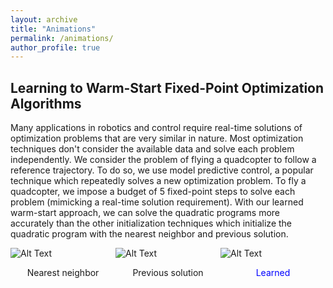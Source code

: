 ```yaml
---
layout: archive
title: "Animations"
permalink: /animations/
author_profile: true
---
```



<style>
a:link {
  color: #008CBA;
  background-color: white;
  text-decoration: none;
}
a:visited {
  color: #008CBA;
  background-color: white;
  text-decoration: none;
}
a:hover {
  color: #008CBA;
  background-color: white;
  text-decoration: none;
}
a:active {
  color: #008CBA;
  background-color: white;
  text-decoration: none;
}
</style>

## Learning to Warm-Start Fixed-Point Optimization Algorithms
Many applications in robotics and control require real-time solutions of optimization problems that are very similar in nature.
Most optimization techniques don't consider the available data and solve each problem independently.
We consider the problem of flying a quadcopter to follow a reference trajectory.
To do so, we use model predictive control, a popular technique which repeatedly solves a new optimization problem.
To fly a quadcopter, we impose a budget of $5$ fixed-point steps to solve each problem (mimicking a real-time solution requirement).
With our learned warm-start approach, we can solve the quadratic programs more accurately than the other initialization techniques which initialize the quadratic program with the nearest neighbor and previous solution.
<!-- <a href="{{rajivsambharya.github.io}}/animations/rollout_2_flight_learned.gif" download>
  Slides
</a>\ -->

<!-- <div style="display: flex; justify-content: space-between;">
  <div style="flex: 1;">
    <img src="{{rajivsambharya.github.io}}/animations/rollout_2_flight_nn_endless.gif" alt="Alt Text">
    <p style="text-align: center;">Nearest neighbor</p>
  </div>
  
  <div style="flex: 1;">
    <img src="{{rajivsambharya.github.io}}/animations/rollout_2_flight_ps_endless.gif" alt="Alt Text">
    <p style="text-align: center;">Previous solution</p>
  </div>
  
  <div style="flex: 1;">
    <img src="{{rajivsambharya.github.io}}/animations/rollout_2_flight_learned_endless.gif" alt="Alt Text">
    <p style="text-align: center;">Learned</p>
  </div> -->
<!-- </div> -->
<div style="display: flex; justify-content: space-around;">
  <div style="flex: 1; margin-right: 0px;">
    <img src="{{rajivsambharya.github.io}}/animations/rollout_2_flight_nn_endless.gif" alt="Alt Text">
    <p style="text-align: center;">Nearest neighbor</p>
  </div>
  
  <div style="flex: 1; margin-right: 0px;">
    <img src="{{rajivsambharya.github.io}}/animations/rollout_2_flight_ps_endless.gif" alt="Alt Text">
    <p style="text-align: center;">Previous solution</p>
  </div>
  
  <div style="flex: 1;">
    <img src="{{rajivsambharya.github.io}}/animations/rollout_2_flight_learned_endless.gif" alt="Alt Text">
    <p style="text-align: center; color: blue">Learned</p>
  </div>
</div>